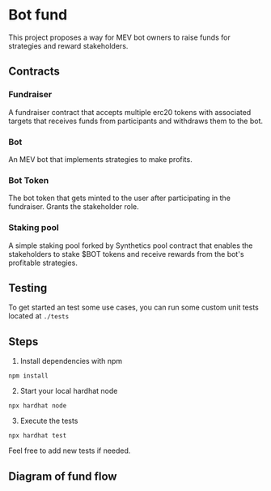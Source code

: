 # Bot fund

This project proposes a way for MEV bot owners to raise funds for strategies and reward stakeholders.

## Contracts

### Fundraiser
A fundraiser contract that accepts multiple erc20 tokens with associated targets that receives funds from participants and withdraws them to the bot.

### Bot 
An MEV bot that implements strategies to make profits.

### Bot Token 
The bot token that gets minted to the user after participating in the fundraiser. Grants the stakeholder role.

### Staking pool
A simple staking pool forked by Synthetics pool contract that enables the stakeholders to stake $BOT tokens and receive rewards from the bot's profitable strategies.

## Testing
To get started an test some use cases, you can run some custom unit tests located at ```./tests```
## Steps
1. Install dependencies with npm
```shell
npm install
```
2. Start your local hardhat node
```shell
npx hardhat node
```
3. Execute the tests
```shell
npx hardhat test
```
Feel free to add new tests if needed.

## Diagram of fund flow

